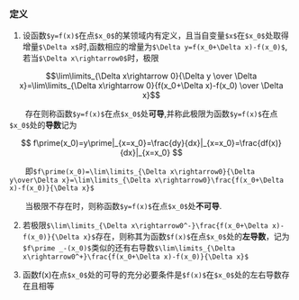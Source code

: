 ### 定义
1. 设函数`$y=f(x)$`在点`$x_0$`的某领域内有定义，且当自变量`$x$`在`$x_0$`处取得增量`$\Delta x$`时,函数相应的增量为`$\Delta y=f(x_0+\Delta x)-f(x_0)$`,若当`$\Delta x\rightarrow0$`时，极限
```math
\lim\limits_{\Delta x\rightarrow 0}{\Delta y \over \Delta x}=\lim\limits_{\Delta x\rightarrow 0}{f(x_0+\Delta x)-f(x_0) \over \Delta x}
```
&emsp;&emsp;存在则称函数`$y=f(x)$`在点`$x_0$`处**可导**,并称此极限为函数`$y=f(x)$`在点`$x_0$`处的**导数**记为
```math
    f\prime(x_0)=y\prime|_{x=x_0}=\frac{dy}{dx}|_{x=x_0}=\frac{df(x)}{dx}|_{x=x_0}
    
```

&emsp;&emsp;即`$f\prime(x_0)=\lim\limits_{\Delta x\rightarrow0}{\Delta y\over\Delta x}=\lim\limits_{\Delta x\rightarrow0}\frac{f(x_0+\Delta x)-f(x_0)}{\Delta x}$`

&emsp;&emsp;当极限不存在时，则称函数`$y=f(x)$`在点`$x_0$`处**不可导**.

2. 若极限`$\lim\limits_{\Delta x\rightarrow0^-}\frac{f(x_0+\Delta x)-f(x_0)}{\Delta x}$`存在，则称其为函数`$f(x)$`在点`$x_0$`处的**左导数**，记为`$f\prime _-(x_0)$`类似的还有右导数`$\lim\limits_{\Delta x\rightarrow0^+}\frac{f(x_0+\Delta x)-f(x_0)}{\Delta x}$`

3. 函数f(x)在点`$x_0$`处的可导的充分必要条件是`$f(x)$`在`$x_0$`处的左右导数存在且相等